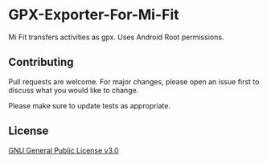 # GPX-Exporter-For-Mi-Fit
 Mi Fit transfers activities as gpx. Uses Android Root permissions. 
 
 
## Contributing
Pull requests are welcome. For major changes, please open an issue first to discuss what you would like to change.

Please make sure to update tests as appropriate.

## License
[GNU General Public License v3.0](https://choosealicense.com/licenses/mit/)
